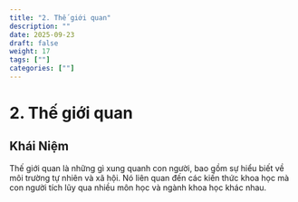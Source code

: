 ```yaml
---
title: "2. Thế giới quan"
description: ""
date: 2025-09-23
draft: false
weight: 17
tags: [""]
categories: [""]
---
```


# 2. Thế giới quan

<!-- **Mã khái niệm:** NT0502  
**Nhóm:** V. Phương pháp -->

## Khái Niệm

Thế giới quan là những gì xung quanh con người, bao gồm sự hiểu biết về môi trường tự nhiên và xã hội. Nó liên quan đến các kiến thức khoa học mà con người tích lũy qua nhiều môn học và ngành khoa học khác nhau.


